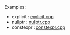 Examples:
* explicit  : [explicit.cpp](./explicit.cpp)
* nullptr   : [nullptr.cpp](./nullptr.cpp)
* constexpr : [constexpr.cpp](./constexpr.cpp)
